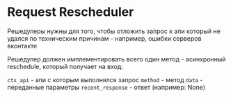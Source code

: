 # Request Rescheduler

Решедулеры нужны для того, чтобы отложить запрос к апи который не удался по техническим причинам - например, ошибки серверов вконтакте

Решедулер должен имплементировать всего один метод - асинхронный reschedule, который получает на вход:

`ctx_api` - апи с которым выполнялся запрос
`method` - метод
`data` - переданные параметры
`recent_response` - ответ (например: None)
